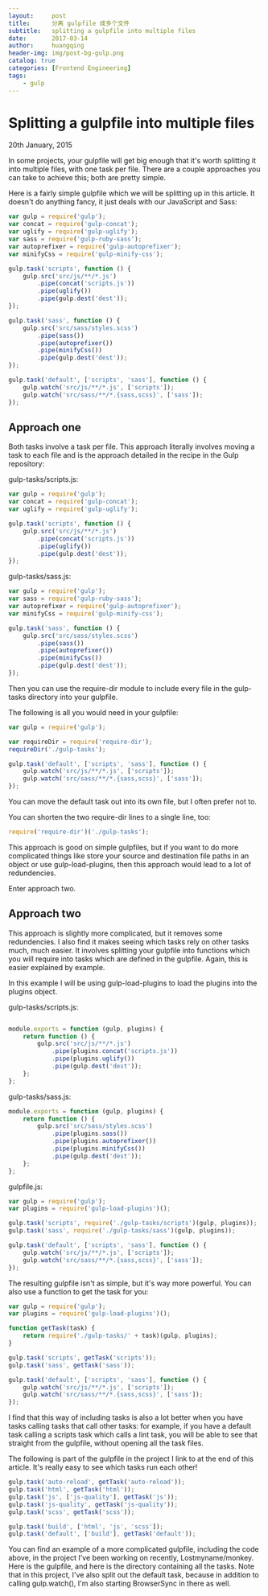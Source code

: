 ```yaml
---
layout:     post
title:      分离 gulpfile 成多个文件
subtitle:   splitting a gulpfile into multiple files
date:       2017-03-14
author:     huangqing
header-img: img/post-bg-gulp.png
catalog: true
categories: [Frontend Engineering]
tags:
    - gulp
---
```


# Splitting a gulpfile into multiple files

20th January, 2015

In some projects, your gulpfile will get big enough that it's worth splitting it into multiple files, with one task per file. There are a couple approaches you can take to achieve this; both are pretty simple.

Here is a fairly simple gulpfile which we will be splitting up in this article. It doesn't do anything fancy, it just deals with our JavaScript and Sass:

~~~javascript
var gulp = require('gulp');
var concat = require('gulp-concat');
var uglify = require('gulp-uglify');
var sass = require('gulp-ruby-sass');
var autoprefixer = require('gulp-autoprefixer');
var minifyCss = require('gulp-minify-css');

gulp.task('scripts', function () {
    gulp.src('src/js/**/*.js')
        .pipe(concat('scripts.js'))
        .pipe(uglify())
        .pipe(gulp.dest('dest'));
});

gulp.task('sass', function () {
    gulp.src('src/sass/styles.scss')
        .pipe(sass())
        .pipe(autoprefixer())
        .pipe(minifyCss())
        .pipe(gulp.dest('dest'));
});

gulp.task('default', ['scripts', 'sass'], function () {
    gulp.watch('src/js/**/*.js', ['scripts']);
    gulp.watch('src/sass/**/*.{sass,scss}', ['sass']);
});
~~~

## Approach one

Both tasks involve a task per file. This approach literally involves moving a task to each file and is the approach detailed in the recipe in the Gulp repository:

gulp-tasks/scripts.js:

~~~javascript
var gulp = require('gulp');
var concat = require('gulp-concat');
var uglify = require('gulp-uglify');

gulp.task('scripts', function () {
    gulp.src('src/js/**/*.js')
        .pipe(concat('scripts.js'))
        .pipe(uglify())
        .pipe(gulp.dest('dest'));
});
~~~

gulp-tasks/sass.js:

~~~javascript
var gulp = require('gulp');
var sass = require('gulp-ruby-sass');
var autoprefixer = require('gulp-autoprefixer');
var minifyCss = require('gulp-minify-css');

gulp.task('sass', function () {
    gulp.src('src/sass/styles.scss')
        .pipe(sass())
        .pipe(autoprefixer())
        .pipe(minifyCss())
        .pipe(gulp.dest('dest'));
});
~~~

Then you can use the require-dir module to include every file in the gulp-tasks directory into your gulpfile.

The following is all you would need in your gulpfile:

~~~javascript
var gulp = require('gulp');

var requireDir = require('require-dir');
requireDir('./gulp-tasks');

gulp.task('default', ['scripts', 'sass'], function () {
    gulp.watch('src/js/**/*.js', ['scripts']);
    gulp.watch('src/sass/**/*.{sass,scss}', ['sass']);
});
~~~

You can move the default task out into its own file, but I often prefer not to.

You can shorten the two require-dir lines to a single line, too:

~~~javascript
require('require-dir')('./gulp-tasks');
~~~

This approach is good on simple gulpfiles, but if you want to do more complicated things like store your source and destination file paths in an object or use gulp-load-plugins, then this approach would lead to a lot of redundencies.

Enter approach two.

## Approach two

This approach is slightly more complicated, but it removes some redundencies. I also find it makes seeing which tasks rely on other tasks much, much easier. It involves splitting your gulpfile into functions which you will require into tasks which are defined in the gulpfile. Again, this is easier explained by example.

In this example I will be using gulp-load-plugins to load the plugins into the plugins object.

gulp-tasks/scripts.js:

~~~javascript

module.exports = function (gulp, plugins) {
    return function () {
        gulp.src('src/js/**/*.js')
            .pipe(plugins.concat('scripts.js'))
            .pipe(plugins.uglify())
            .pipe(gulp.dest('dest'));
    };
};
~~~

gulp-tasks/sass.js:

~~~javascript
module.exports = function (gulp, plugins) {
    return function () {
        gulp.src('src/sass/styles.scss')
            .pipe(plugins.sass())
            .pipe(plugins.autoprefixer())
            .pipe(plugins.minifyCss())
            .pipe(gulp.dest('dest'));
    };
};
~~~

gulpfile.js:

~~~javascript
var gulp = require('gulp');
var plugins = require('gulp-load-plugins')();

gulp.task('scripts', require('./gulp-tasks/scripts')(gulp, plugins));
gulp.task('sass', require('./gulp-tasks/sass')(gulp, plugins));

gulp.task('default', ['scripts', 'sass'], function () {
    gulp.watch('src/js/**/*.js', ['scripts']);
    gulp.watch('src/sass/**/*.{sass,scss}', ['sass']);
});
~~~

The resulting gulpfile isn't as simple, but it's way more powerful. You can also use a function to get the task for you:

~~~javascript
var gulp = require('gulp');
var plugins = require('gulp-load-plugins')();

function getTask(task) {
    return require('./gulp-tasks/' + task)(gulp, plugins);
}

gulp.task('scripts', getTask('scripts'));
gulp.task('sass', getTask('sass'));

gulp.task('default', ['scripts', 'sass'], function () {
    gulp.watch('src/js/**/*.js', ['scripts']);
    gulp.watch('src/sass/**/*.{sass,scss}', ['sass']);
});
~~~

I find that this way of including tasks is also a lot better when you have tasks calling tasks that call other tasks: for example, if you have a default task calling a scripts task which calls a lint task, you will be able to see that straight from the gulpfile, without opening all the task files.

The following is part of the gulpfile in the project I link to at the end of this article. It's really easy to see which tasks run each other!

~~~javascript
gulp.task('auto-reload', getTask('auto-reload'));
gulp.task('html', getTask('html'));
gulp.task('js', ['js-quality'], getTask('js'));
gulp.task('js-quality', getTask('js-quality'));
gulp.task('scss', getTask('scss'));

gulp.task('build', ['html', 'js', 'scss']);
gulp.task('default', ['build'], getTask('default'));
~~~

You can find an example of a more complicated gulpfile, including the code above, in the project I've been working on recently, Lostmyname/monkey. Here is the gulpfile, and here is the directory containing all the tasks. Note that in this project, I've also split out the default task, because in addition to calling gulp.watch(), I'm also starting BrowserSync in there as well.